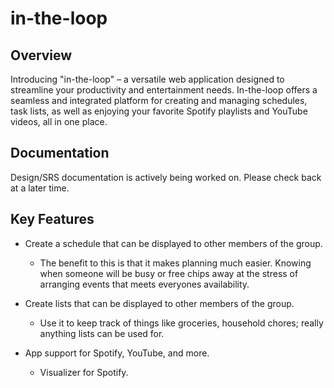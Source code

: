 # in-the-loop
## **Overview**
Introducing "in-the-loop" – a versatile web application designed to streamline your productivity and entertainment needs. In-the-loop offers a seamless and integrated platform for creating and managing schedules, task lists, as well as enjoying your favorite Spotify playlists and YouTube videos, all in one place.

## **Documentation**
Design/SRS documentation is actively being worked on. Please check back at a later time.

## **Key Features**
- Create a schedule that can be displayed to other members of the group.
    - The benefit to this is that it makes planning much easier. Knowing when someone will be busy or free chips away at the stress of arranging events that meets everyones availability.
    
- Create lists that can be displayed to other members of the group. 
    - Use it to keep track of things like groceries, household chores; really anything lists can be used for.

- App support for Spotify, YouTube, and more. 
    - Visualizer for Spotify.
